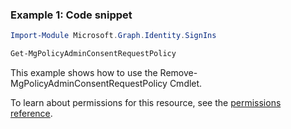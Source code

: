 ### Example 1: Code snippet

```powershellImport-Module Microsoft.Graph.Identity.SignIns

Get-MgPolicyAdminConsentRequestPolicy
```
This example shows how to use the Remove-MgPolicyAdminConsentRequestPolicy Cmdlet.
To learn about permissions for this resource, see the [permissions reference](/graph/permissions-reference).

